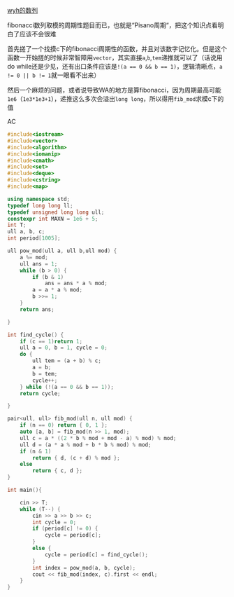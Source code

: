 [wyh的数列](https://ac.nowcoder.com/acm/problem/15448)

fibonacci数列取模的周期性题目而已，也就是“Pisano周期“，把这个知识点看明白了应该不会很难

首先搓了一个找摸c下的fibonacci周期性的函数，并且对该数字记忆化。但是这个函数一开始搓的时候非常智障用`vector`，其实直接`a`,`b`,`tem`递推就可以了（话说用do while还是少见，还有出口条件应该是`!(a == 0 && b == 1)`，逻辑清晰点，`a != 0 || b != 1`就一眼看不出来）

然后一个麻烦的问题，或者说导致WA的地方是算fibonacci，因为周期最高可能`1e6`（`1e3*1e3+1`），递推这么多次会溢出`long long`，所以得用`fib_mod`求模c下的值

AC
```c++
#include<iostream>
#include<vector>
#include<algorithm>
#include<iomanip>
#include<cmath>
#include<set>
#include<deque>
#include<cstring>
#include<map>

using namespace std;
typedef long long ll;
typedef unsigned long long ull;
constexpr int MAXN = 1e6 + 5;
int T;
ull a, b, c;
int period[1005];

ull pow_mod(ull a, ull b,ull mod) {
	a %= mod;
	ull ans = 1;
	while (b > 0) {
		if (b & 1)
			ans = ans * a % mod;
		a = a * a % mod;
		b >>= 1;
	}
	return ans;

}

int find_cycle() {
	if (c == 1)return 1;
	ull a = 0, b = 1, cycle = 0;
	do {
		ull tem = (a + b) % c;
		a = b;
		b = tem;
		cycle++;
	} while (!(a == 0 && b == 1));
	return cycle;

}

pair<ull, ull> fib_mod(ull n, ull mod) {
	if (n == 0) return { 0, 1 };
	auto [a, b] = fib_mod(n >> 1, mod);
	ull c = a * ((2 * b % mod + mod - a) % mod) % mod;
	ull d = (a * a % mod + b * b % mod) % mod;
	if (n & 1)
		return { d, (c + d) % mod };
	else
		return { c, d };
}

int main(){

	cin >> T;
	while (T--) {
		cin >> a >> b >> c;
		int cycle = 0;
		if (period[c] != 0) {
			cycle = period[c];
		}
		else {
			cycle = period[c] = find_cycle();
		}
		int index = pow_mod(a, b, cycle);
		cout << fib_mod(index, c).first << endl;
	}
} 
```
